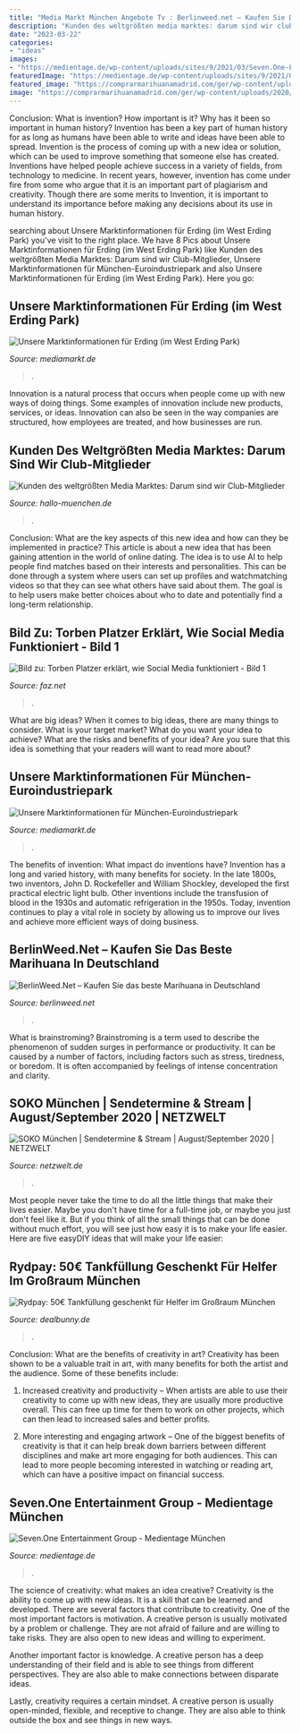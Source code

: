 ```yaml
---
title: "Media Markt München Angebote Tv : Berlinweed.net – Kaufen Sie Das Beste Marihuana In Deutschland"
description: "Kunden des weltgrößten media marktes: darum sind wir club-mitglieder"
date: "2023-03-22"
categories:
- "ideas"
images:
- "https://medientage.de/wp-content/uploads/sites/9/2021/03/Seven.One-Entertainment_Logo_600x400.png"
featuredImage: "https://medientage.de/wp-content/uploads/sites/9/2021/03/Seven.One-Entertainment_Logo_600x400.png"
featured_image: "https://comprarmarihuanamadrid.com/ger/wp-content/uploads/2020/09/20200616_154956-768x1024.jpg"
image: "https://comprarmarihuanamadrid.com/ger/wp-content/uploads/2020/09/20200616_154956-768x1024.jpg"
---
```



Conclusion: What is invention? How important is it? Why has it been so important in human history?
Invention has been a key part of human history for as long as humans have been able to write and ideas have been able to spread. Invention is the process of coming up with a new idea or solution, which can be used to improve something that someone else has created. Inventions have helped people achieve success in a variety of fields, from technology to medicine. In recent years, however, invention has come under fire from some who argue that it is an important part of plagiarism and creativity. Though there are some merits to Invention, it is important to understand its importance before making any decisions about its use in human history.

	

		
searching about Unsere Marktinformationen für Erding (im West Erding Park) you've visit to the right place. We have 8 Pics about Unsere Marktinformationen für Erding (im West Erding Park) like Kunden des weltgrößten Media Marktes: Darum sind wir Club-Mitglieder, Unsere Marktinformationen für München-Euroindustriepark and also Unsere Marktinformationen für Erding (im West Erding Park). Here you go:
		
    
## Unsere Marktinformationen Für Erding (im West Erding Park)

<img loading=lazy src="http://www.mediamarkt.de/markt/assets_mdzup18/cms/outlet/168/outlet_images/detail_1882_medium.jpg" onerror="this.onerror=null;this.src='https://tse2.mm.bing.net/th?id=OIP.UhTh7DGSRyNbVRJNsyKN5QHaDZ&amp;pid=15.1';" alt="Unsere Marktinformationen für Erding (im West Erding Park)">

_Source: mediamarkt.de_

>. 

	

Innovation is a natural process that occurs when people come up with new ways of doing things. Some examples of innovation include new products, services, or ideas. Innovation can also be seen in the way companies are structured, how employees are treated, and how businesses are run.

    
## Kunden Des Weltgrößten Media Marktes: Darum Sind Wir Club-Mitglieder

<img loading=lazy src="https://www.hallo-muenchen.de/bilder/2016/02/23/6149730/1734594394-foto-2rUvZ4sEtzMG.jpg" onerror="this.onerror=null;this.src='https://tse4.mm.bing.net/th?id=OIP.w9fTtwu-ulQFURX2r3iLFAHaFj&amp;pid=15.1';" alt="Kunden des weltgrößten Media Marktes: Darum sind wir Club-Mitglieder">

_Source: hallo-muenchen.de_

>. 

	

Conclusion: What are the key aspects of this new idea and how can they be implemented in practice?
This article is about a new idea that has been gaining attention in the world of online dating. The idea is to use AI to help people find matches based on their interests and personalities. This can be done through a system where users can set up profiles and watchmatching videos so that they can see what others have said about them. The goal is to help users make better choices about who to date and potentially find a long-term relationship.

    
## Bild Zu: Torben Platzer Erklärt, Wie Social Media Funktioniert - Bild 1

<img loading=lazy src="https://media1.faz.net/ppmedia/aktuell/wirtschaft/1309861094/1.6666715/width610x580/torben-platzer-ist-gruender.jpg" onerror="this.onerror=null;this.src='https://tse4.mm.bing.net/th?id=OIP.ekK3T4g7uShNeY_m2NXk0wHaE8&amp;pid=15.1';" alt="Bild zu: Torben Platzer erklärt, wie Social Media funktioniert - Bild 1">

_Source: faz.net_

>. 

	

What are big ideas?
When it comes to big ideas, there are many things to consider. What is your target market? What do you want your idea to achieve? What are the risks and benefits of your idea? Are you sure that this idea is something that your readers will want to read more about?

    
## Unsere Marktinformationen Für München-Euroindustriepark

<img loading=lazy src="https://www.mediamarkt.de/markt/assets/cms/outlet/211/outlet_images/detail_1460_large.jpg" onerror="this.onerror=null;this.src='https://tse2.mm.bing.net/th?id=OIP.ZG-JQX6UTpcL8qtAPn_lwAHaDZ&amp;pid=15.1';" alt="Unsere Marktinformationen für München-Euroindustriepark">

_Source: mediamarkt.de_

>. 

	

The benefits of invention: What impact do inventions have?
Invention has a long and varied history, with many benefits for society. In the late 1800s, two inventors, John D. Rockefeller and William Shockley, developed the first practical electric light bulb. Other inventions include the transfusion of blood in the 1930s and automatic refrigeration in the 1950s. Today, invention continues to play a vital role in society by allowing us to improve our lives and achieve more efficient ways of doing business.

    
## BerlinWeed.Net – Kaufen Sie Das Beste Marihuana In Deutschland

<img loading=lazy src="https://comprarmarihuanamadrid.com/ger/wp-content/uploads/2020/09/20200616_154956-768x1024.jpg" onerror="this.onerror=null;this.src='https://tse3.mm.bing.net/th?id=OIP.VjXsVCExi_sSH8CSGaLlkAHaJ4&amp;pid=15.1';" alt="BerlinWeed.Net – Kaufen Sie das beste Marihuana in Deutschland">

_Source: berlinweed.net_

>. 

	

What is brainstroming?
Brainstroming is a term used to describe the phenomenon of sudden surges in performance or productivity. It can be caused by a number of factors, including factors such as stress, tiredness, or boredom. It is often accompanied by feelings of intense concentration and clarity.

    
## SOKO München | Sendetermine &amp; Stream | August/September 2020 | NETZWELT

<img loading=lazy src="https://img.netzwelt.de/dw1050_dh350_sw1050_sh350_sx30_sy24_sr3x1_nu0/picture/original/2020/04/soko-muenchen-274091.jpeg" onerror="this.onerror=null;this.src='https://tse4.mm.bing.net/th?id=OIP.9B-_xg_M3DWS1oQDpu82kQHaCe&amp;pid=15.1';" alt="SOKO München | Sendetermine &amp; Stream | August/September 2020 | NETZWELT">

_Source: netzwelt.de_

>. 

	

Most people never take the time to do all the little things that make their lives easier. Maybe you don't have time for a full-time job, or maybe you just don't feel like it. But if you think of all the small things that can be done without much effort, you will see just how easy it is to make your life easier. Here are five easyDIY ideas that will make your life easier: 

    
## Rydpay: 50€ Tankfüllung Geschenkt Für Helfer Im Großraum München

<img loading=lazy src="https://www.dealbunny.de/b741b984/deal-images/WhLM7ZsEQeiVDwv-WvgOoA/bildschirmfoto-2020-03-27-um-23.54.54_770.jpg" onerror="this.onerror=null;this.src='https://tse2.mm.bing.net/th?id=OIP.HX0aUbH1lG_dmqmyuJ1gugHaFN&amp;pid=15.1';" alt="Rydpay: 50€ Tankfüllung geschenkt für Helfer im Großraum München">

_Source: dealbunny.de_

>. 

	

Conclusion: What are the benefits of creativity in art?
Creativity has been shown to be a valuable trait in art, with many benefits for both the artist and the audience. Some of these benefits include:
1. Increased creativity and productivity – When artists are able to use their creativity to come up with new ideas, they are usually more productive overall. This can free up time for them to work on other projects, which can then lead to increased sales and better profits.

2. More interesting and engaging artwork – One of the biggest benefits of creativity is that it can help break down barriers between different disciplines and make art more engaging for both audiences. This can lead to more people becoming interested in watching or reading art, which can have a positive impact on financial success.


    
## Seven.One Entertainment Group - Medientage München

<img loading=lazy src="https://medientage.de/wp-content/uploads/sites/9/2021/03/Seven.One-Entertainment_Logo_600x400.png" onerror="this.onerror=null;this.src='https://tse1.mm.bing.net/th?id=OIP.Qcejwv0VCZ2GrZjt1S3uTQHaE8&amp;pid=15.1';" alt="Seven.One Entertainment Group - Medientage München">

_Source: medientage.de_

>. 

	

The science of creativity: what makes an idea creative?
Creativity is the ability to come up with new ideas. It is a skill that can be learned and developed. There are several factors that contribute to creativity.
One of the most important factors is motivation. A creative person is usually motivated by a problem or challenge. They are not afraid of failure and are willing to take risks. They are also open to new ideas and willing to experiment.

Another important factor is knowledge. A creative person has a deep understanding of their field and is able to see things from different perspectives. They are also able to make connections between disparate ideas.

Lastly, creativity requires a certain mindset. A creative person is usually open-minded, flexible, and receptive to change. They are also able to think outside the box and see things in new ways.

